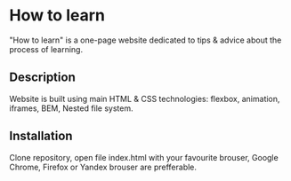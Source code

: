 # How to learn

"How to learn" is a one-page website dedicated to tips & advice about the process of learning.

## Description
Website is built using main HTML & CSS technologies: flexbox, animation, iframes, BEM, Nested file system.

## Installation

Clone repository, open file index.html with your favourite brouser, Google Chrome, Firefox or Yandex brouser are prefferable.
